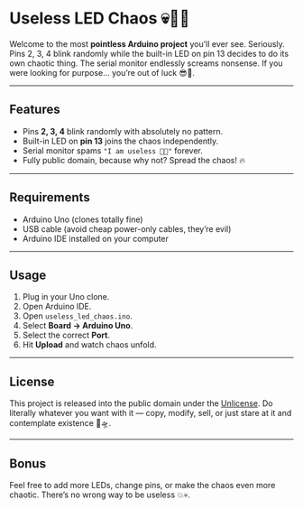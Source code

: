# Useless LED Chaos 💀🌈🤡

Welcome to the most **pointless Arduino project** you'll ever see. Seriously. Pins 2, 3, 4 blink randomly while the built-in LED on pin 13 decides to do its own chaotic thing. The serial monitor endlessly screams nonsense. If you were looking for purpose… you’re out of luck 😎🫠.

---

## Features

- Pins **2, 3, 4** blink randomly with absolutely no pattern.
- Built-in LED on **pin 13** joins the chaos independently.
- Serial monitor spams `"I am useless 🫠💀"` forever.
- Fully public domain, because why not? Spread the chaos! 🔥

---

## Requirements

- Arduino Uno (clones totally fine)  
- USB cable (avoid cheap power-only cables, they’re evil)  
- Arduino IDE installed on your computer  

---

## Usage

1. Plug in your Uno clone.  
2. Open Arduino IDE.  
3. Open `useless_led_chaos.ino`.  
4. Select **Board → Arduino Uno**.  
5. Select the correct **Port**.  
6. Hit **Upload** and watch chaos unfold.  

---

## License

This project is released into the public domain under the [Unlicense](https://unlicense.org/). Do literally whatever you want with it — copy, modify, sell, or just stare at it and contemplate existence 🤪🛸.

---

## Bonus

Feel free to add more LEDs, change pins, or make the chaos even more chaotic. There’s no wrong way to be useless 💥💀.
